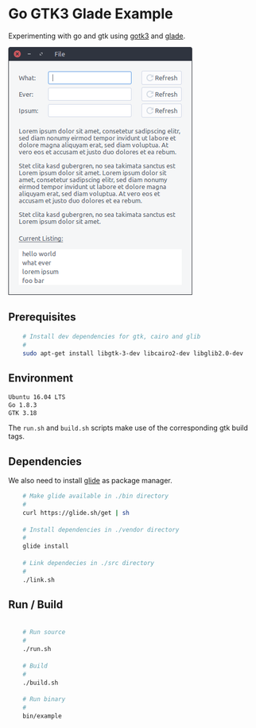# Go GTK3 Glade Example

Experimenting with go and gtk using [gotk3](https://github.com/gotk3/gotk3) and [glade](https://glade.gnome.org/).

![screenshot](screenshot.png)

## Prerequisites

```bash
    # Install dev dependencies for gtk, cairo and glib
    #
    sudo apt-get install libgtk-3-dev libcairo2-dev libglib2.0-dev
```

## Environment

    Ubuntu 16.04 LTS
    Go 1.8.3
    GTK 3.18

The `run.sh` and  `build.sh` scripts make use of the corresponding gtk build tags.

## Dependencies

We also need to install [glide](https://glide.sh) as package manager.

```bash
    # Make glide available in ./bin directory
    #
    curl https://glide.sh/get | sh
    
    # Install dependencies in ./vendor directory
    #
    glide install
    
    # Link dependecies in ./src directory
    # 
    ./link.sh
```

## Run / Build
    
```bash
       
    # Run source
    #
    ./run.sh
    
    # Build
    #
    ./build.sh
    
    # Run binary
    #
    bin/example
```
